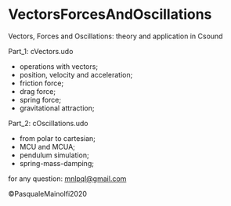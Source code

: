 # VectorsForcesAndOscillations
Vectors, Forces and Oscillations: theory and application in Csound

Part_1: cVectors.udo

- operations with vectors;
- position, velocity and acceleration;
- friction force;
- drag force;
- spring force;
- gravitational attraction;

Part_2: cOscillations.udo

- from polar to cartesian;
- MCU and MCUA;
- pendulum simulation;
- spring-mass-damping;

for any question: mnlpql@gmail.com

©PasqualeMainolfi2020
